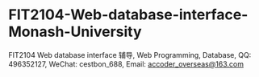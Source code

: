 # FIT2104-Web-database-interface-Monash-University
FIT2104 Web database interface 辅导, Web Programming, Database, QQ: 496352127, WeChat: cestbon_688, Email: accoder_overseas@163.com
